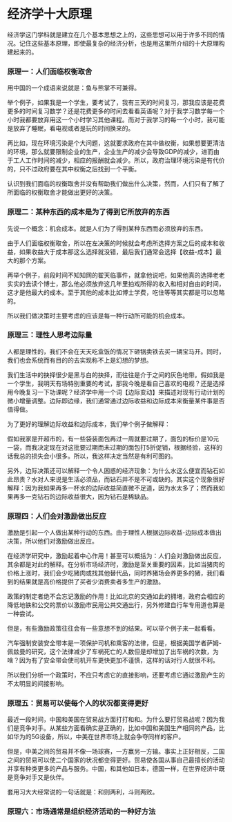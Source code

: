 # 经济学十大原理
经济学这门学科就是建立在几个基本思想之上的，这些思想可以用于许多不同的情况。记住这些基本原理，即使最复杂的经济分析，也是用这里所介绍的十大原理构建起来的。

### 原理一：人们面临权衡取舍
用中国的一个成语来说就是：鱼与熊掌不可兼得。

举个例子，如果我是一个学生，要考试了，我有三天的时间复习，那我应该是花费更多的时间复习数学？还是花费更多的时间去看看英语呢？对于我学习数学每一个小时我都要放弃用这一个小时学习其他课程。而对于我学习的每一个小时，我可能是放弃了睡眠，看电视或者是玩的时间换来的。

再比如，现在环境污染是个大问题，这就要求政府在其中做权衡，如果想要更清洁的环境，那么就要限制企业的生产，企业生产的减少会导致GDP的减少，进而由于工人工作时间的减少，相应的报酬就会减少。所以，政府治理环境污染是有代价的，只不过政府要在其中权衡之后找到一个平衡。

认识到我们面临的权衡取舍并没有帮助我们做出什么决策，然而，人们只有了解了所面临的权衡取舍才能做出更好的决策。

### 原理二：某种东西的成本是为了得到它所放弃的东西
先说一个概念：机会成本。就是人们为了得到某种东西而必须放弃的东西。

由于人们面临权衡取舍，所以在左决策的时候就会考虑所选择方案之后的成本和收益，如果收益大于成本那这么选择就没错，最后我们通常会选择【收益-成本】最大的那个方案。

再举个例子，前段时间不知知网的翟天临事件，就拿他说吧，如果他真的选择老老实实的去读个博士，那么他必须放弃这几年里拍戏所得的收入和相对自由的时间，这才是他最大的成本。至于其他的成本比如博士学费，吃住等等其实都是可以忽略的。

所以我们做决策时主要考虑的应该是每一种行动所可能的机会成本。

### 原理三：理性人思考边际量
人都是理性的，我们不会在天天吃盒饭的情况下砸锅卖铁去买一辆宝马开。同时，我们也会系统而有目的的去实现称不上是幻想的梦想。

我们生活中的抉择很少是黑与白的抉择，而往往是介于之间的灰色地带。假如我是一个学生，我明天有场特别重要的考试，那我今晚是看自己喜欢的电视？还是选择用今晚复习一下功课呢？经济学中用一个词【边际变动】来描述对现有行动计划的微小增量调整。边际即边缘，我们通常通过边际收益和边际成本来衡量某件事是否值得做。

为了更好的理解边际收益和边际成本，我们举个例子做解释：

假如我家是开超市的，有一些袋装面包再过一周就要过期了，面包的标价是10元一袋，而我决定现在对这批要过期而未过期的面包打5折促销，根据经验，这样的话我总的损失会小很多。所以，我这样决定当然是有利可图的。

另外，边际决策还可以解释一个令人困惑的经济现象：为什么水这么便宜而钻石如此昂贵？水对人来说是生活必须品，而钻石并不是不可或缺的。其实这个现象很好解释：因为我如果再多一杯水的边际收益简直微不足道，因为水太多了；然而我如果再多一克钻石的边际收益很大，因为钻石是稀缺品。

### 原理四：人们会对激励做出反应
激励是引起一个人做出某种行动的东西。由于理性人根据边际收益-边际成本做出决策，所以他们对激励做出反应。

在经济学研究中，激励起着中心作用！甚至可以概括为：人们会对激励做出反应，其余都是对此的解释。在分析市场经济时，激励是至关重要的因素，比如当猪肉的价格上涨时，我们会少吃猪肉或找其他替代品，同时养猪场会养更多的猪，我们看到的结果就是高价格提供了买者少消费卖者多生产的激励。

政策的制定者绝不会忘记激励的作用！比如北京的交通如此的拥堵，政府会相应的降低地铁和公交的票价以激励市民用公共交通出行，另外修建自行车专用道也算是一种尝试。

但是，有些激励政策往往会有一些意想不到的结果。可以举个例子来一起看看。

汽车强制安装安全带本是一项保护司机和乘客的法律，但是，根据美国学者萨姆-佩兹曼的研究，这个法律减少了车祸死亡的人数但是却增加了出车祸的次数，为啥？因为有了安全带会使司机开车更快更加不谨慎，这样的话对行人就很不利。

所以我们分析一个政策时，不应只考虑它的直接影响，还要考虑它通过激励产生的不太明显的间接影响。

### 原理五：贸易可以使每个人的状况都变得更好
最近一段时间，中国和美国在贸易战方面打打和和。为什么要打贸易战呢？因为我们是竞争对手。从某些方面看确实是正确的，比如中国和美国生产相同的产品，比如华为的5G设备，所以，中美在世界市场上就会争夺同样的客户。

但是，中美之间的贸易并不像一场球赛，一方赢另一方输。事实上正好相反，二国之间的贸易可以使二个国家的状况都变得更好。贸易使各国从事自己最擅长的活动并享有种类更多的产品与服务。中国，和其他如日本，德国一样，在世界经济中既是竞争对手又是伙伴。

套用习大大经常说的一句话就是：和则两利，斗则两败。

### 原理六：市场通常是组织经济活动的一种好方法

